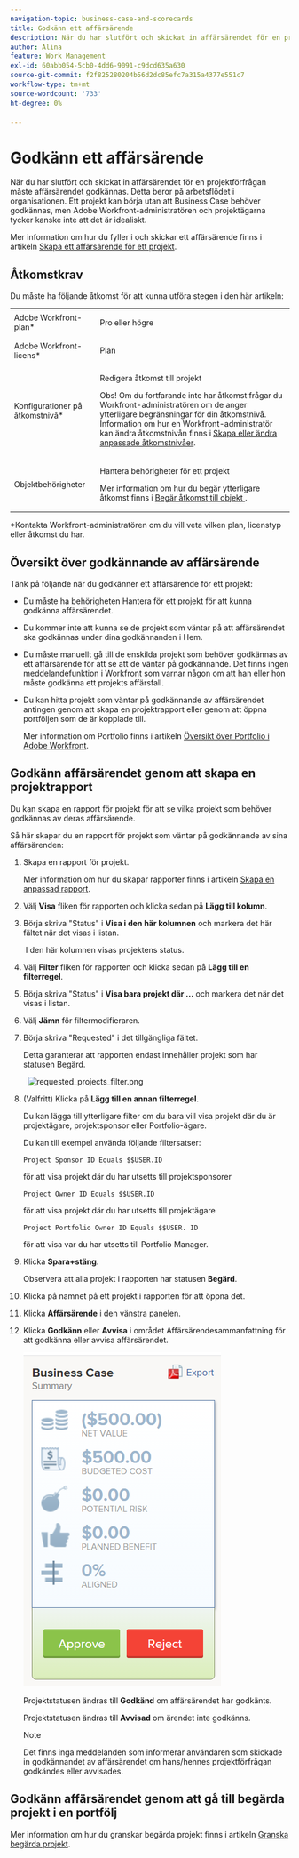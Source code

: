 ```yaml
---
navigation-topic: business-case-and-scorecards
title: Godkänn ett affärsärende
description: När du har slutfört och skickat in affärsärendet för en projektförfrågan måste affärsärendet godkännas. Detta beror på arbetsflödet i organisationen. Ett projekt kan börja utan att Business Case behöver godkännas, men Adobe Workfront-administratören och projektägarna tycker kanske inte att det är idealiskt.
author: Alina
feature: Work Management
exl-id: 60abb054-5cb0-4dd6-9091-c9dcd635a630
source-git-commit: f2f825280204b56d2dc85efc7a315a4377e551c7
workflow-type: tm+mt
source-wordcount: '733'
ht-degree: 0%

---
```


# Godkänn ett affärsärende

När du har slutfört och skickat in affärsärendet för en projektförfrågan måste affärsärendet godkännas. Detta beror på arbetsflödet i organisationen. Ett projekt kan börja utan att Business Case behöver godkännas, men Adobe Workfront-administratören och projektägarna tycker kanske inte att det är idealiskt. 

Mer information om hur du fyller i och skickar ett affärsärende finns i artikeln [Skapa ett affärsärende för ett projekt](../../../manage-work/projects/define-a-business-case/create-business-case.md).

## Åtkomstkrav

Du måste ha följande åtkomst för att kunna utföra stegen i den här artikeln:

<table style="table-layout:auto"> 
 <col> 
 <col> 
 <tbody> 
  <tr> 
   <td role="rowheader">Adobe Workfront-plan*</td> 
   <td> <p>Pro eller högre</p> </td> 
  </tr> 
  <tr> 
   <td role="rowheader">Adobe Workfront-licens*</td> 
   <td> <p>Plan </p> </td> 
  </tr> 
  <tr> 
   <td role="rowheader">Konfigurationer på åtkomstnivå*</td> 
   <td> <p>Redigera åtkomst till projekt</p> <p>Obs! Om du fortfarande inte har åtkomst frågar du Workfront-administratören om de anger ytterligare begränsningar för din åtkomstnivå. Information om hur en Workfront-administratör kan ändra åtkomstnivån finns i <a href="../../../administration-and-setup/add-users/configure-and-grant-access/create-modify-access-levels.md" class="MCXref xref">Skapa eller ändra anpassade åtkomstnivåer</a>.</p> </td> 
  </tr> 
  <tr> 
   <td role="rowheader">Objektbehörigheter</td> 
   <td> <p>Hantera behörigheter för ett projekt</p> <p>Mer information om hur du begär ytterligare åtkomst finns i <a href="../../../workfront-basics/grant-and-request-access-to-objects/request-access.md" class="MCXref xref">Begär åtkomst till objekt </a>.</p> </td> 
  </tr> 
 </tbody> 
</table>

&#42;Kontakta Workfront-administratören om du vill veta vilken plan, licenstyp eller åtkomst du har.

## Översikt över godkännande av affärsärende

Tänk på följande när du godkänner ett affärsärende för ett projekt:

* Du måste ha behörigheten Hantera för ett projekt för att kunna godkänna affärsärendet. 
* Du kommer inte att kunna se de projekt som väntar på att affärsärendet ska godkännas under dina godkännanden i Hem.
* Du måste manuellt gå till de enskilda projekt som behöver godkännas av ett affärsärende för att se att de väntar på godkännande. Det finns ingen meddelandefunktion i Workfront som varnar någon om att han eller hon måste godkänna ett projekts affärsfall.
* Du kan hitta projekt som väntar på godkännande av affärsärendet antingen genom att skapa en projektrapport eller genom att öppna portföljen som de är kopplade till. 

   Mer information om Portfolio finns i artikeln [Översikt över Portfolio i Adobe Workfront](../../../manage-work/portfolios/portfolios-overview/portfolio-overview.md).

## Godkänn affärsärendet genom att skapa en projektrapport

Du kan skapa en rapport för projekt för att se vilka projekt som behöver godkännas av deras affärsärende. 

Så här skapar du en rapport för projekt som väntar på godkännande av sina affärsärenden:

1. Skapa en rapport för projekt.

   Mer information om hur du skapar rapporter finns i artikeln [Skapa en anpassad rapport](../../../reports-and-dashboards/reports/creating-and-managing-reports/create-custom-report.md).

1. Välj **Visa** fliken för rapporten och klicka sedan på **Lägg till kolumn**.

1. Börja skriva &quot;Status&quot; i **Visa i den här kolumnen** och markera det här fältet när det visas i listan.

    I den här kolumnen visas projektens status.

1. Välj **Filter** fliken för rapporten och klicka sedan på **Lägg till en filterregel**.

1. Börja skriva &quot;Status&quot; i **Visa bara projekt där ...** och markera det när det visas i listan.
1. Välj **Jämn** för filtermodifieraren.
1. Börja skriva &quot;Requested&quot; i det tillgängliga fältet. 

   Detta garanterar att rapporten endast innehåller projekt som har statusen Begärd.

     ![requested_projects_filter.png](assets/requested-projects-filter-350x14.png)

1. (Valfritt) Klicka på **Lägg till en annan filterregel**.

   Du kan lägga till ytterligare filter om du bara vill visa projekt där du är projektägare, projektsponsor eller Portfolio-ägare.

   Du kan till exempel använda följande filtersatser: 

   ```
   Project Sponsor ID Equals $$USER.ID
   ```

   för att visa projekt där du har utsetts till projektsponsorer

   ```
   Project Owner ID Equals $$USER.ID
   ```

   för att visa projekt där du har utsetts till projektägare

   ```
   Project Portfolio Owner ID Equals $$USER. ID
   ```

   för att visa var du har utsetts till Portfolio Manager. 

1. Klicka **Spara+stäng**.

   Observera att alla projekt i rapporten har statusen **Begärd**.

1. Klicka på namnet på ett projekt i rapporten för att öppna det.
1. Klicka **Affärsärende** i den vänstra panelen.
1. Klicka **Godkänn** eller **Avvisa** i området Affärsärendesammanfattning för att godkänna eller avvisa affärsärendet. 

   ![](assets/business-case-summary-with-rp-information--1-.png)

   Projektstatusen ändras till **Godkänd** om affärsärendet har godkänts.

   Projektstatusen ändras till **Avvisad** om ärendet inte godkänns.

   >[!NOTE]
   >
   >Det finns inga meddelanden som informerar användaren som skickade in godkännandet av affärsärendet om hans/hennes projektförfrågan godkändes eller avvisades.

## Godkänn affärsärendet genom att gå till begärda projekt i en portfölj

Mer information om hur du granskar begärda projekt finns i artikeln [Granska begärda projekt](../../../manage-work/portfolios/create-and-manage-portfolios/review-requested-projects.md).
